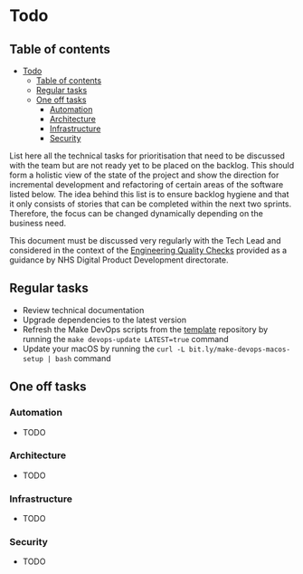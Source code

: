 # Todo

## Table of contents

- [Todo](#todo)
  - [Table of contents](#table-of-contents)
  - [Regular tasks](#regular-tasks)
  - [One off tasks](#one-off-tasks)
    - [Automation](#automation)
    - [Architecture](#architecture)
    - [Infrastructure](#infrastructure)
    - [Security](#security)

List here all the technical tasks for prioritisation that need to be discussed with the team but are not ready yet to be placed on the backlog. This should form a holistic view of the state of the project and show the direction for incremental development and refactoring of certain areas of the software listed below. The idea behind this list is to ensure backlog hygiene and that it only consists of stories that can be completed within the next two sprints. Therefore, the focus can be changed dynamically depending on the business need.

This document must be discussed very regularly with the Tech Lead and considered in the context of the [Engineering Quality Checks](https://github.com/NHSDigital/software-engineering-quality-framework/blob/master/quality-checks.md) provided as a guidance by NHS Digital Product Development directorate.

## Regular tasks

- Review technical documentation
- Upgrade dependencies to the latest version
- Refresh the Make DevOps scripts from the [template](https://github.com/nhsd-exeter/make-devops) repository by running the `make devops-update LATEST=true` command
- Update your macOS by running the `curl -L bit.ly/make-devops-macos-setup | bash` command

## One off tasks

### Automation

- TODO

### Architecture

- TODO

### Infrastructure

- TODO

### Security

- TODO
